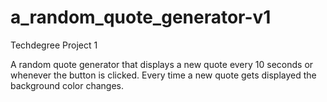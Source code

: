 # a_random_quote_generator-v1
 Techdegree Project 1

A random quote generator that displays a new quote every 
10 seconds or whenever the button is clicked. Every time
a new quote gets displayed the background color changes.